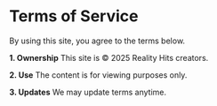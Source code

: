 # Terms of Service
By using this site, you agree to the terms below.

**1. Ownership**
This site is © 2025 Reality Hits creators.

**2. Use**
The content is for viewing purposes only.

**3. Updates**
We may update terms anytime.